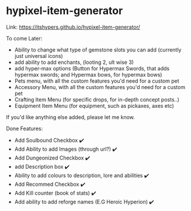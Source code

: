 # hypixel-item-generator

Link:
https://itshypers.github.io/hypixel-item-generator/

To come Later:

- Ability to change what type of gemstone slots you can add (currently just universal icons)
- add ability to add enchants, (looting 2, ult wise 3)
- add hyper-max options (Button for Hypermax Swords, that adds hypermax swords; and Hypermax bows, for hypermax bows)
- Pets menu, with all the custom features you'd need for a custom pet
- Accessory Menu, with all the custom features you'd need for a custom pet
- Crafting Item Menu (for specific drops, for in-depth concept posts..)
- Equipment Item Menu (for equipment, such as pickaxes, axes etc)

If you'd like anything else added, please let me know.

Done Features:

- Add Soulbound Checkbox ✔️
- Add Ability to add Images (through url?) ✔️
- Add Dungeonized Checkbox ✔️
- add Description box ✔️
- Ability to add colours to description, lore and abilities ✔️
- Add Recommed Checkbox ✔️
- Add Kill counter (book of stats) ✔️
- Add ability to add reforge names (E.G Heroic Hyperion) ✔️
